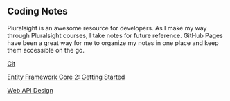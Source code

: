 ## Coding Notes

Pluralsight is an awesome resource for developers. As I make my way through Pluralsight courses, I take notes for future reference. GitHub Pages have been a great way for me to organize my notes in one place and keep them accessible on the go.

[Git](git.md)

[Entity Framework Core 2: Getting Started](EntityFrameworkCore2GettingStarted.md)

[Web API Design](WebAPIDesign.md)
